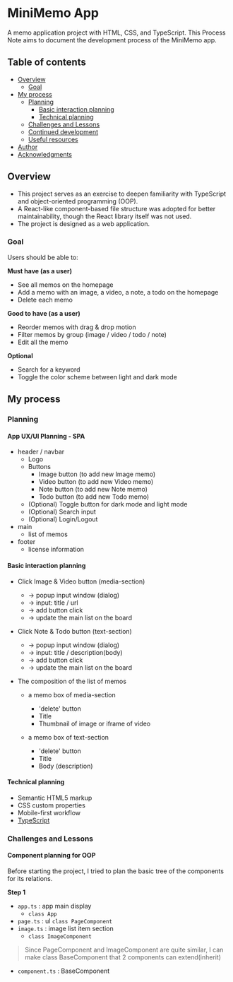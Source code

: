 # MiniMemo App 

A memo application project with HTML, CSS, and TypeScript.
This Process Note aims to document the development process of the MiniMemo app.


## Table of contents

- [Overview](#overview)
   - [Goal](#goal)
- [My process](#my-process)
   - [Planning](#planning)
       - [Basic interaction planning](#basic-interaction-planning)
       - [Technical planning](#technical-planning)
   - [Challenges and Lessons](#challenges-and-lessons)
   - [Continued development](#continued-development)
   - [Useful resources](#useful-resources)
- [Author](#author)
- [Acknowledgments](#acknowledgments)



## Overview 
- This project serves as an exercise to deepen familiarity with TypeScript and object-oriented programming (OOP).
- A React-like component-based file structure was adopted for better maintainability, though the React library itself was not used.
- The project is designed as a web application.

### Goal 

Users should be able to: 

**Must have (as a user)**
- See all memos on the homepage 
- Add a memo with an image, a video, a note, a todo on the homepage 
- Delete each memo

**Good to have (as a user)**
- Reorder memos with drag & drop motion  
- Filter memos by group (image / video / todo / note)
- Edit all the memo

**Optional**
- Search for a keyword
- Toggle the color scheme between light and dark mode 



## My process

### Planning 

#### App UX/UI Planning - SPA
- header / navbar 
   - Logo
   - Buttons
      - Image button (to add new Image memo) 
      - Video button (to add new Video memo) 
      - Note button (to add new Note memo) 
      - Todo button (to add new Todo memo) 
   - (Optional) Toggle button for dark mode and light mode 
   - (Optional) Search input
   - (Optional) Login/Logout 
- main
   - list of memos
- footer 
   - license information        

#### Basic interaction planning 
- Click Image & Video button (media-section)
    - → popup input window (dialog)
    - → input: title / url
    - → add button click
    - → update the main list on the board

- Click Note & Todo button (text-section)
    - → popup input window (dialog)
    - → input: title / description(body)
    - → add button click
    - → update the main list on the board

- The composition of the list of memos 
    - a memo box of media-section
       - 'delete' button 
       - Title
       - Thumbnail of image or iframe of video 

    - a memo box of text-section
       - 'delete' button 
       - Title
       - Body (description)  

#### Technical planning 

- Semantic HTML5 markup
- CSS custom properties
- Mobile-first workflow
- [TypeScript](https://www.typescriptlang.org/) 



### Challenges and Lessons

#### Component planning for OOP
Before starting the project, I tried to plan the basic tree of the components for its relations.

**Step 1**
- `app.ts` : app main display
   - `class App`
- `page.ts` : ul
   `class PageComponent`
- `image.ts` : image list item section 
   - `class ImageComponent`

> Since PageComponent and ImageComponent are quite similar, I can make class BaseComponent that 2 components can extend(inherit)

- `component.ts` : BaseComponent  